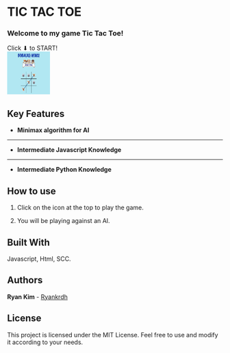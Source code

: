 # TIC TAC TOE

### Welcome to my game Tic Tac Toe!

Click ⬇ to START!</br>
<a href="https://melo-boba-toe.surge.sh/"><img src="assets/melo-boba-toe-sample.png" width="100" height="100"></a>

## Key Features

- **Minimax algorithm for AI**

---

- **Intermediate Javascript Knowledge**

---

- **Intermediate Python Knowledge**

## How to use

1. Click on the icon at the top to play the game.

2. You will be playing against an AI.

## Built With

Javascript, Html, SCC.

## Authors

**Ryan Kim** - [Ryankrdh](https://github.com/ryankrdh)

## License

This project is licensed under the MIT License. Feel free to use and modify it according to your needs.
